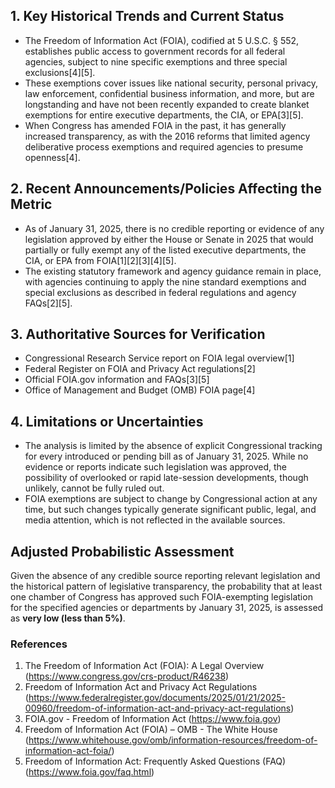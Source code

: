 ## 1. Key Historical Trends and Current Status

- The Freedom of Information Act (FOIA), codified at 5 U.S.C. § 552, establishes public access to government records for all federal agencies, subject to nine specific exemptions and three special exclusions[4][5].
- These exemptions cover issues like national security, personal privacy, law enforcement, confidential business information, and more, but are longstanding and have not been recently expanded to create blanket exemptions for entire executive departments, the CIA, or EPA[3][5].
- When Congress has amended FOIA in the past, it has generally increased transparency, as with the 2016 reforms that limited agency deliberative process exemptions and required agencies to presume openness[4].

## 2. Recent Announcements/Policies Affecting the Metric

- As of January 31, 2025, there is no credible reporting or evidence of any legislation approved by either the House or Senate in 2025 that would partially or fully exempt any of the listed executive departments, the CIA, or EPA from FOIA[1][2][3][4][5].
- The existing statutory framework and agency guidance remain in place, with agencies continuing to apply the nine standard exemptions and special exclusions as described in federal regulations and agency FAQs[2][5].

## 3. Authoritative Sources for Verification

- Congressional Research Service report on FOIA legal overview[1]
- Federal Register on FOIA and Privacy Act regulations[2]
- Official FOIA.gov information and FAQs[3][5]
- Office of Management and Budget (OMB) FOIA page[4]

## 4. Limitations or Uncertainties

- The analysis is limited by the absence of explicit Congressional tracking for every introduced or pending bill as of January 31, 2025. While no evidence or reports indicate such legislation was approved, the possibility of overlooked or rapid late-session developments, though unlikely, cannot be fully ruled out.
- FOIA exemptions are subject to change by Congressional action at any time, but such changes typically generate significant public, legal, and media attention, which is not reflected in the available sources.

## Adjusted Probabilistic Assessment

Given the absence of any credible source reporting relevant legislation and the historical pattern of legislative transparency, the probability that at least one chamber of Congress has approved such FOIA-exempting legislation for the specified agencies or departments by January 31, 2025, is assessed as **very low (less than 5%)**.

### References

1. The Freedom of Information Act (FOIA): A Legal Overview (https://www.congress.gov/crs-product/R46238)
2. Freedom of Information Act and Privacy Act Regulations (https://www.federalregister.gov/documents/2025/01/21/2025-00960/freedom-of-information-act-and-privacy-act-regulations)
3. FOIA.gov - Freedom of Information Act (https://www.foia.gov)
4. Freedom of Information Act (FOIA) – OMB - The White House (https://www.whitehouse.gov/omb/information-resources/freedom-of-information-act-foia/)
5. Freedom of Information Act: Frequently Asked Questions (FAQ) (https://www.foia.gov/faq.html)